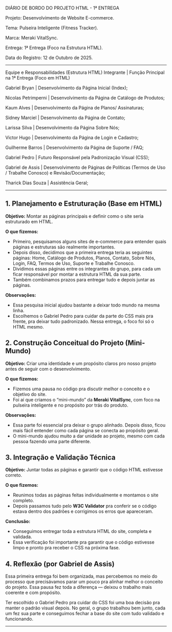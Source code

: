DIÁRIO DE BORDO DO PROJETO HTML - 1ª ENTREGA

Projeto: Desenvolvimento de Website E-commerce.

Tema: Pulseira Inteligente (Fitness Tracker).

Marca: Meraki VitalSync.

Entrega: 1ª Entrega (Foco na Estrutura HTML).

Data do Registro: 12 de Outubro de 2025.

---

Equipe e Responsabilidades (Estrutura HTML)
Integrante	        | Função Principal na 1ª Entrega (Foco em HTML)

Gabriel Bryan	    | Desenvolvimento da Página Inicial (Index);

Nicolas Petrimperni	| Desenvolvimento da Página de Catálogo de Produtos;

Kaum Alves	        | Desenvolvimento da Página de Planos/ Assinaturas;

Sidney Marciel	    | Desenvolvimento da Página de Contato;

Larissa Silva	    | Desenvolvimento da Página Sobre Nós;

Victor Hugo	        | Desenvolvimento da Página de Login e Cadastro;

Guilherme Barros	| Desenvolvimento da Página de Suporte / FAQ;

Gabriel Pedro	    | Futuro Responsável pela Padronização Visual (CSS);

Gabriel de Assis	| Desenvolvimento de Páginas de Políticas (Termos de Uso / Trabalhe Conosco) e Revisão/Documentação;

Tharick Dias Souza  | Assistência Geral;

---

## 1. Planejamento e Estruturação (Base em HTML)

**Objetivo:** Montar as páginas principais e definir como o site seria estruturado em HTML.

**O que fizemos:**

* Primeiro, pesquisamos alguns sites de e-commerce para entender quais páginas e estruturas são realmente importantes.
* Depois disso, decidimos que a primeira entrega teria as seguintes páginas: Home, Catálogo de Produtos, Planos, Contato, Sobre Nós, Login, FAQ, Termos de Uso, Suporte e Trabalhe Conosco.
* Dividimos essas páginas entre os integrantes do grupo, para cada um ficar responsável por montar a estrutura HTML da sua parte.
* Também combinamos prazos para entregar tudo e depois juntar as páginas.

**Observações:**

* Essa pesquisa inicial ajudou bastante a deixar todo mundo na mesma linha.
* Escolhemos o Gabriel Pedro para cuidar da parte do CSS mais pra frente, pra deixar tudo padronizado. Nessa entrega, o foco foi só o HTML mesmo.

## 2. Construção Conceitual do Projeto (Mini-Mundo)
**Objetivo:** Criar uma identidade e um propósito claros pro nosso projeto antes de seguir com o desenvolvimento.

**O que fizemos:**
* Fizemos uma pausa no código pra discutir melhor o conceito e o objetivo do site.
* Foi aí que criamos o “mini-mundo” da **Meraki VitalSync**, com foco na pulseira inteligente e no propósito por trás do produto.

**Observações:**
* Essa parte foi essencial pra deixar o grupo alinhado. Depois disso, ficou mais fácil entender como cada página se conecta ao propósito geral.
* O mini-mundo ajudou muito a dar unidade ao projeto, mesmo com cada pessoa fazendo uma parte diferente.

## 3. Integração e Validação Técnica

**Objetivo:** Juntar todas as páginas e garantir que o código HTML estivesse correto.

**O que fizemos:**

* Reunimos todas as páginas feitas individualmente e montamos o site completo.
* Depois passamos tudo pelo **W3C Validator** pra conferir se o código estava dentro dos padrões e corrigimos os erros que apareceram.

**Conclusão:**

* Conseguimos entregar toda a estrutura HTML do site, completa e validada.
* Essa verificação foi importante pra garantir que o código estivesse limpo e pronto pra receber o CSS na próxima fase.

## 4. Reflexão (por Gabriel de Assis)

Essa primeira entrega foi bem organizada, mas percebemos no meio do processo que precisávamos parar um pouco pra alinhar melhor o conceito do projeto. Essa pausa fez toda a diferença — deixou o trabalho mais coerente e com propósito.

Ter escolhido o Gabriel Pedro pra cuidar do CSS foi uma boa decisão pra manter o padrão visual depois.
No geral, o grupo trabalhou bem junto, cada um fez sua parte e conseguimos fechar a base do site com tudo validado e funcionando.

---
